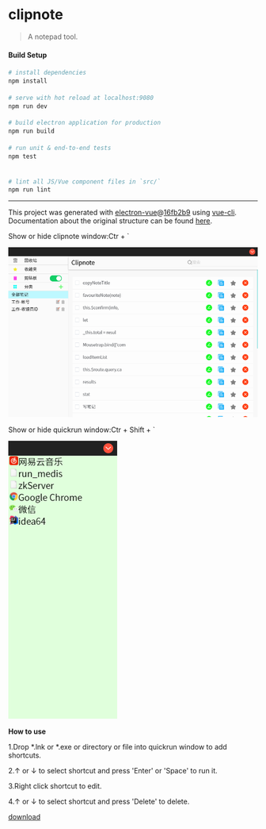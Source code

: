 # clipnote

> A notepad tool.

#### Build Setup

``` bash
# install dependencies
npm install

# serve with hot reload at localhost:9080
npm run dev

# build electron application for production
npm run build

# run unit & end-to-end tests
npm test


# lint all JS/Vue component files in `src/`
npm run lint

```

---

This project was generated with [electron-vue](https://github.com/SimulatedGREG/electron-vue)@[16fb2b9](https://github.com/SimulatedGREG/electron-vue/tree/16fb2b963f17318cd9ff17d2adfd1945bd7107a0) using [vue-cli](https://github.com/vuejs/vue-cli). Documentation about the original structure can be found [here](https://simulatedgreg.gitbooks.io/electron-vue/content/index.html).


Show or hide clipnote window:Ctr + \`

![clipnote](./doc/images/clipnote.png)


Show or hide quickrun window:Ctr + Shift + \`

![quickrun](./doc/images/quickrun.png)

**How to use**

1.Drop *.lnk or *.exe or directory or file into quickrun window to add shortcuts.

2.↑ or ↓ to select shortcut and press 'Enter' or 'Space' to run it.

3.Right click shortcut to edit.

4.↑ or ↓ to select shortcut and press 'Delete' to delete.


[download](https://github.com/ysdxz207/clipnote/releases)